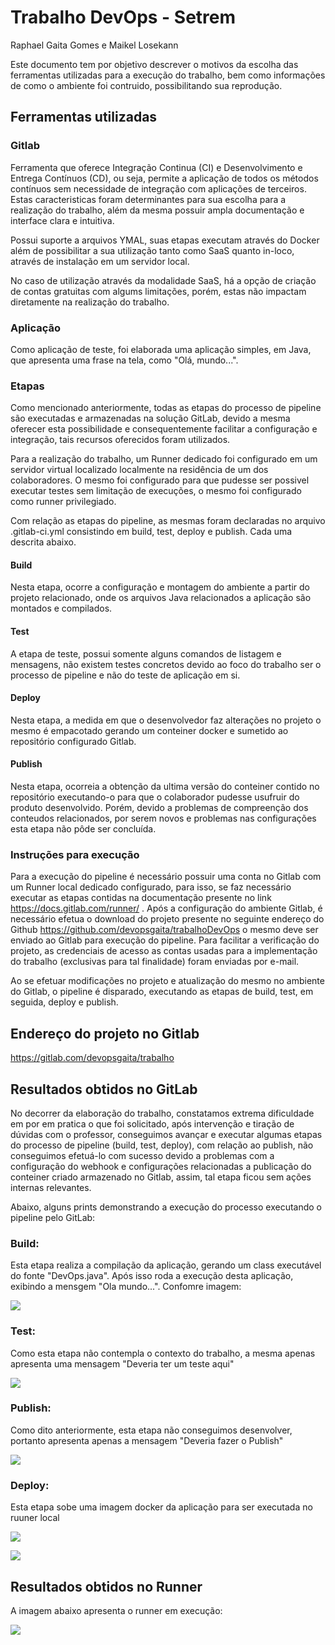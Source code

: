 # Trabalho DevOps - Setrem

Raphael Gaita Gomes e Maikel Losekann

Este documento tem por objetivo descrever o motivos da escolha das ferramentas utilizadas para a execução do trabalho, bem como informações de como o ambiente foi contruido, possibilitando sua reprodução.

## Ferramentas utilizadas

### Gitlab

Ferramenta que oferece Integração Continua (CI) e Desenvolvimento e Entrega Contínuos (CD), ou seja, permite a aplicação de todos os métodos contínuos sem necessidade de integração com aplicações de terceiros.  Estas caracteristicas foram determinantes para sua escolha para a realização do trabalho, além da mesma possuir ampla documentação e interface clara e intuitiva.

Possui suporte a arquivos YMAL, suas etapas executam através do Docker além de possibilitar a sua utilização tanto como SaaS quanto in-loco, através de instalação em um servidor local.

No caso de utilização através da modalidade SaaS, há a opção de criação de contas gratuitas com algums limitações, porém, estas não impactam diretamente na realização do trabalho.

### Aplicação

Como aplicação de teste, foi elaborada uma aplicação simples, em Java, que apresenta uma frase na tela, como "Olá, mundo...".

### Etapas

Como mencionado anteriormente, todas as etapas do processo de pipeline são executadas e armazenadas na solução GitLab, devido a mesma oferecer esta possibilidade e consequentemente facilitar a configuração e integração, tais recursos oferecidos foram utilizados.

Para a realização do trabalho, um Runner dedicado foi configurado em um servidor virtual localizado localmente na residência de um dos colaboradores. O mesmo foi configurado para que pudesse ser possivel executar testes sem limitação de execuções, o mesmo foi configurado como runner privilegiado.

Com relação as etapas do pipeline, as mesmas foram declaradas no arquivo .gitlab-ci.yml consistindo em build, test, deploy e publish. Cada uma descrita abaixo.

#### Build

Nesta etapa, ocorre a configuração e montagem do ambiente a partir do projeto relacionado, onde os arquivos Java relacionados a aplicação são montados e compilados.

#### Test

A etapa de teste, possui somente alguns comandos de listagem e mensagens, não existem testes concretos devido ao foco do trabalho ser o processo de pipeline e não do teste de aplicação em si.

#### Deploy

Nesta etapa, a medida em que o desenvolvedor faz alterações no projeto o mesmo é empacotado gerando um conteiner docker e sumetido ao repositório configurado Gitlab.

#### Publish

Nesta etapa, ocorreia a obtenção da ultima versão do conteiner contido no repositório executando-o para que o colaborador pudesse usufruir do produto desenvolvido. Porém, devido a problemas de compreenção dos conteudos relacionados, por serem novos e problemas nas configurações esta etapa não pôde ser concluída.

### Instruções para execução

Para a execução do pipeline é necessário possuir uma conta no Gitlab com um Runner local dedicado configurado, para isso, se faz necessário executar as etapas contidas na documentação presente no link https://docs.gitlab.com/runner/ .
Após a configuração do ambiente Gitlab, é necessário efetua o download do projeto presente no seguinte endereço do Github https://github.com/devopsgaita/trabalhoDevOps o mesmo deve ser enviado ao Gitlab para execução do pipeline. Para facilitar a verificação do projeto, as credenciais de acesso as contas usadas para a implementação do trabalho (exclusivas para tal finalidade) foram enviadas por e-mail.

Ao se efetuar modificações no projeto e atualização do mesmo no ambiente do Gitlab, o pipeline é disparado, executando as etapas de build, test, em seguida, deploy e publish.

## Endereço do projeto no Gitlab

https://gitlab.com/devopsgaita/trabalho

## Resultados obtidos no GitLab

No decorrer da elaboração do trabalho, constatamos extrema dificuldade em por em pratica o que foi solicitado, após intervenção e tiração de dúvidas com o professor, conseguimos avançar e executar algumas etapas do processo de pipeline (build, test, deploy), com relação ao publish, não conseguimos efetuá-lo com sucesso devido a problemas com a configuração do webhook e configurações relacionadas a publicação do conteiner criado armazenado no Gitlab, assim, tal etapa ficou sem ações internas relevantes.

Abaixo, alguns prints demonstrando a execução do processo executando o pipeline pelo GitLab:

### Build:

Esta etapa realiza a compilação da aplicação, gerando um class executável do fonte "DevOps.java". Após isso roda a execução desta aplicação, exibindo a mensgem "Ola mundo...". Confomre imagem:

![](https://raw.githubusercontent.com/devopsgaita/trabalhoDevOps/master/images/build.png)

### Test:

Como esta etapa não contempla o contexto do trabalho, a mesma apenas apresenta uma mensagem "Deveria ter um teste aqui"

![](https://raw.githubusercontent.com/devopsgaita/trabalhoDevOps/master/images/test.png)

### Publish:

Como dito anteriormente, esta etapa não conseguimos desenvolver, portanto apresenta apenas a mensagem "Deveria fazer o Publish"

![](https://raw.githubusercontent.com/devopsgaita/trabalhoDevOps/master/images/publish.png)

### Deploy:

Esta etapa sobe uma imagem docker da aplicação para ser executada no ruuner local

![](https://raw.githubusercontent.com/devopsgaita/trabalhoDevOps/master/images/deploy1.png)

![](https://raw.githubusercontent.com/devopsgaita/trabalhoDevOps/master/images/deploy2.png)

## Resultados obtidos no Runner

A imagem abaixo apresenta o runner em execução:

![](https://raw.githubusercontent.com/devopsgaita/trabalhoDevOps/master/images/runner1.png)

